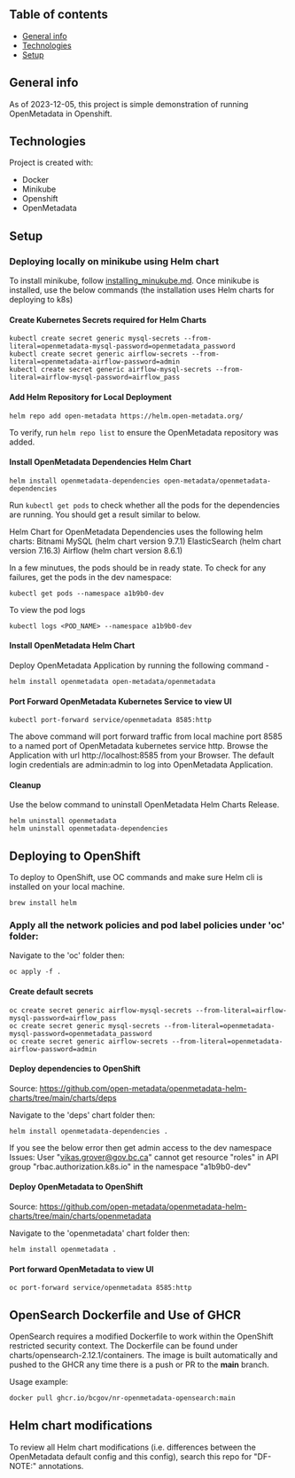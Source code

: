 ## Table of contents
* [General info](#general-info)
* [Technologies](#technologies)
* [Setup](#setup)

## General info
As of 2023-12-05, this project is simple demonstration of running OpenMetadata in Openshift. 
	
## Technologies
Project is created with:
* Docker
* Minikube
* Openshift
* OpenMetadata
	
## Setup
### Deploying locally on minikube using Helm chart
To install minikube, follow [installing_minukube.md](minikube/installing_minukube.md). Once minikube is installed, use the below commands (the installation uses Helm charts for deploying to k8s)

#### Create Kubernetes Secrets required for Helm Charts
```
kubectl create secret generic mysql-secrets --from-literal=openmetadata-mysql-password=openmetadata_password
kubectl create secret generic airflow-secrets --from-literal=openmetadata-airflow-password=admin
kubectl create secret generic airflow-mysql-secrets --from-literal=airflow-mysql-password=airflow_pass
```
#### Add Helm Repository for Local Deployment
```
helm repo add open-metadata https://helm.open-metadata.org/
```
To verify, run ```helm repo list``` to ensure the OpenMetadata repository was added.

#### Install OpenMetadata Dependencies Helm Chart
```
helm install openmetadata-dependencies open-metadata/openmetadata-dependencies
```
Run ```kubectl get pods``` to check whether all the pods for the dependencies are running. You should get a result similar to below.

Helm Chart for OpenMetadata Dependencies uses the following helm charts:
Bitnami MySQL (helm chart version 9.7.1)
ElasticSearch (helm chart version 7.16.3)
Airflow (helm chart version 8.6.1)

In a few minutues, the pods should be in ready state. To check for any failures, get the pods in the dev namespace:
```
kubectl get pods --namespace a1b9b0-dev
```
To view the pod logs
```
kubectl logs <POD_NAME> --namespace a1b9b0-dev
```
#### Install OpenMetadata Helm Chart
Deploy OpenMetadata Application by running the following command -
```
helm install openmetadata open-metadata/openmetadata
```
#### Port Forward OpenMetadata Kubernetes Service to view UI
```
kubectl port-forward service/openmetadata 8585:http
```
The above command will port forward traffic from local machine port 8585 to a named port of OpenMetadata kubernetes service http.
Browse the Application with url http://localhost:8585 from your Browser. The default login credentials are admin:admin to log into OpenMetadata Application.

#### Cleanup
Use the below command to uninstall OpenMetadata Helm Charts Release.
```
helm uninstall openmetadata
helm uninstall openmetadata-dependencies
```

## Deploying to OpenShift
To deploy to OpenShift, use OC commands and make sure Helm cli is installed on your local machine.
```
brew install helm
```

### Apply all the network policies and pod label policies under 'oc' folder:
Navigate to the 'oc' folder then:
```
oc apply -f .
```

#### Create default secrets
```
oc create secret generic airflow-mysql-secrets --from-literal=airflow-mysql-password=airflow_pass
oc create secret generic mysql-secrets --from-literal=openmetadata-mysql-password=openmetadata_password
oc create secret generic airflow-secrets --from-literal=openmetadata-airflow-password=admin
```
#### Deploy dependencies to OpenShift
Source: https://github.com/open-metadata/openmetadata-helm-charts/tree/main/charts/deps

Navigate to the 'deps' chart folder then:
```
helm install openmetadata-dependencies .
```
If you see the below error then get admin access to the dev namespace
Issues:  User "vikas.grover@gov.bc.ca" cannot get resource "roles" in API group "rbac.authorization.k8s.io" in the namespace "a1b9b0-dev"

#### Deploy OpenMetadata to OpenShift
Source: https://github.com/open-metadata/openmetadata-helm-charts/tree/main/charts/openmetadata

Navigate to the 'openmetadata' chart folder then:
```
helm install openmetadata .
```
#### Port forward OpenMetadata to view UI
```
oc port-forward service/openmetadata 8585:http
```

##  OpenSearch Dockerfile and Use of GHCR
OpenSearch requires a modified Dockerfile to work within the OpenShift restricted security context. The Dockerfile can be found under charts/opensearch-2.12.1/containers. The image is built automatically and pushed to the GHCR any time there is a push or PR to the **main** branch. 

Usage example: 
```sh
docker pull ghcr.io/bcgov/nr-openmetadata-opensearch:main
```

## Helm chart modifications
To review all Helm chart modifications (i.e. differences between the OpenMetadata default config and this config), search this repo for "DF-NOTE:" annotations.  
